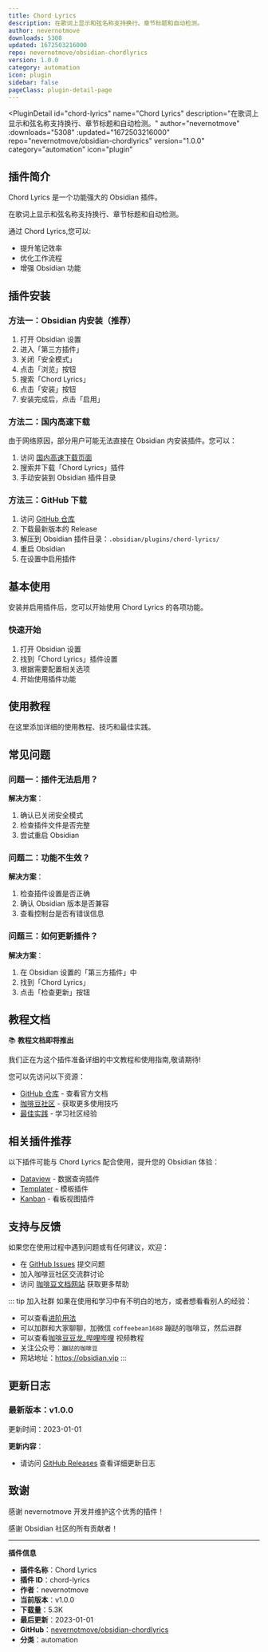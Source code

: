 ```yaml
---
title: Chord Lyrics
description: 在歌词上显示和弦名称支持换行、章节标题和自动检测。
author: nevernotmove
downloads: 5308
updated: 1672503216000
repo: nevernotmove/obsidian-chordlyrics
version: 1.0.0
category: automation
icon: plugin
sidebar: false
pageClass: plugin-detail-page
---
```


<PluginDetail
  id="chord-lyrics"
  name="Chord Lyrics"
  description="在歌词上显示和弦名称支持换行、章节标题和自动检测。"
  author="nevernotmove"
  :downloads="5308"
  :updated="1672503216000"
  repo="nevernotmove/obsidian-chordlyrics"
  version="1.0.0"
  category="automation"
  icon="plugin"
>

<!-- AUTO_GENERATED_START -->
## 插件简介

Chord Lyrics 是一个功能强大的 Obsidian 插件。

在歌词上显示和弦名称支持换行、章节标题和自动检测。

通过 Chord Lyrics,您可以:

- 提升笔记效率
- 优化工作流程
- 增强 Obsidian 功能

<!-- AUTO_GENERATED_END -->

<!-- AUTO_GENERATED_START -->
## 插件安装

### 方法一：Obsidian 内安装（推荐）

1. 打开 Obsidian 设置
2. 进入「第三方插件」
3. 关闭「安全模式」
4. 点击「浏览」按钮
5. 搜索「Chord Lyrics」
6. 点击「安装」按钮
7. 安装完成后，点击「启用」

### 方法二：国内高速下载

由于网络原因，部分用户可能无法直接在 Obsidian 内安装插件。您可以：

1. 访问 [国内高速下载页面](/zh/documentation/obsidian-plugins-download.html)
2. 搜索并下载「Chord Lyrics」插件
3. 手动安装到 Obsidian 插件目录

### 方法三：GitHub 下载

1. 访问 [GitHub 仓库](https://github.com/nevernotmove/obsidian-chordlyrics)
2. 下载最新版本的 Release
3. 解压到 Obsidian 插件目录：`.obsidian/plugins/chord-lyrics/`
4. 重启 Obsidian
5. 在设置中启用插件

## 基本使用

安装并启用插件后，您可以开始使用 Chord Lyrics 的各项功能。

### 快速开始

1. 打开 Obsidian 设置
2. 找到「Chord Lyrics」插件设置
3. 根据需要配置相关选项
4. 开始使用插件功能

<!-- AUTO_GENERATED_END -->

<!-- CUSTOM_CONTENT_START:tutorial -->
## 使用教程

在这里添加详细的使用教程、技巧和最佳实践。

<!-- CUSTOM_CONTENT_END:tutorial -->

<!-- SHARED_CONTENT_START -->
## 常见问题

### 问题一：插件无法启用？

**解决方案**：
1. 确认已关闭安全模式
2. 检查插件文件是否完整
3. 尝试重启 Obsidian

### 问题二：功能不生效？

**解决方案**：
1. 检查插件设置是否正确
2. 确认 Obsidian 版本是否兼容
3. 查看控制台是否有错误信息

### 问题三：如何更新插件？

**解决方案**：
1. 在 Obsidian 设置的「第三方插件」中
2. 找到「Chord Lyrics」
3. 点击「检查更新」按钮

## 教程文档

📚 **教程文档即将推出**

我们正在为这个插件准备详细的中文教程和使用指南,敬请期待!

您可以先访问以下资源：
- [GitHub 仓库](https://github.com/nevernotmove/obsidian-chordlyrics) - 查看官方文档
- [咖啡豆社区](/zh/bases/) - 获取更多使用技巧
- [最佳实践](/zh/best-practices/) - 学习社区经验

## 相关插件推荐

以下插件可能与 Chord Lyrics 配合使用，提升您的 Obsidian 体验：

- [Dataview](/zh/plugins/dataview.html) - 数据查询插件
- [Templater](/zh/plugins/templater-obsidian.html) - 模板插件
- [Kanban](/zh/plugins/obsidian-kanban.html) - 看板视图插件

## 支持与反馈

如果您在使用过程中遇到问题或有任何建议，欢迎：

- 在 [GitHub Issues](https://github.com/nevernotmove/obsidian-chordlyrics/issues) 提交问题
- 加入咖啡豆社区交流群讨论
- 访问 [咖啡豆文档网站](https://obsidian.vip) 获取更多帮助

::: tip 加入社群
如果在使用和学习中有不明白的地方，或者想看看别人的经验：
- 可以查看[进阶用法](/zh/advanced)
- 可以加群和大家聊聊，加微信 `coffeebean1688` 蹦跶的咖啡豆，然后进群
- 可以查看[咖啡豆豆龙_哔哩哔哩](https://space.bilibili.com/618777356) 视频教程
- 关注公众号：`蹦跶的咖啡豆`
- 网站地址：https://obsidian.vip
:::
<!-- SHARED_CONTENT_END -->

<!-- AUTO_GENERATED_START -->
## 更新日志

### 最新版本：v1.0.0

更新时间：2023-01-01

**更新内容**：
- 请访问 [GitHub Releases](https://github.com/nevernotmove/obsidian-chordlyrics/releases) 查看详细更新日志

## 致谢

感谢 nevernotmove 开发并维护这个优秀的插件！

感谢 Obsidian 社区的所有贡献者！

---

**插件信息**
- **插件名称**：Chord Lyrics
- **插件 ID**：chord-lyrics
- **作者**：nevernotmove
- **当前版本**：v1.0.0
- **下载量**：5.3K
- **最后更新**：2023-01-01
- **GitHub**：[nevernotmove/obsidian-chordlyrics](https://github.com/nevernotmove/obsidian-chordlyrics)
- **分类**：automation
<!-- AUTO_GENERATED_END -->

</PluginDetail>

